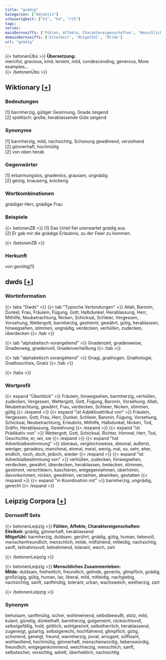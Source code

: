 ```yaml
---
title: "gnädig"
kategorien: ["Adjektiv"]
schwierigkeit: ["k2", "h4", "r15"]
tags:
series:
mainDornseiffs: ['Fühlen, Affekte, Charaktereigenschaften', 'Menschliches Zusammenleben']
domainDornseiffs: ['Eitelkeit', 'Mitgefühl', 'Milde']
url: "gnädig"
---
```


{{< betonenÜbs >}}
**Übersetzung:**  
merciful, gracious, kind, lenient, mild, condescending, generous, More examples...  
{{< /betonenÜbs >}}

## Wiktionary [[+](https://de.wiktionary.org/wiki/gnädig)]

### Bedeutungen
[1] barmherzig, gütiger Gesinnung, Gnade zeigend  
[2] spöttisch: große, herablassende Güte zeigend  

### Synonyme
[1] barmherzig, mild, nachsichtig, Schonung gewährend, verzeihend  
[2] gönnerhaft, hochmütig  
[2] von oben herab  

### Gegenwörter
[1] erbarmungslos, gnadenlos, grausam, ungnädig  
[2] geizig, knauserig, knickerig  

### Wortkombinationen
gnädiger Herr, gnädige Frau  

### Beispiele
{{< betonenZB >}}
[1] Das Urteil fiel unerwartet gnädig aus.  
[2] Er gab mir die gnädige Erlaubnis, zu der Feier zu kommen.  

{{< /betonenZB >}}
### Herkunft
von genötig[1]  



## dwds [[+](https://www.dwds.de/wb/gnädig)]

### Wortinformation
{{< tabs "Dwds" >}}
{{< tab "Typische Verbindungen" >}}
Allah, Baronin, Dunkel, Frau, Fräulein, Fügung, Gott, Halbdunkel, Herablassung, Herr, Mithilfe, Neubetrachtung, Nicken, Schicksal, Schleier, Vergessen, Vorsehung, Wettergott, barmherzig, gestimmt, gewährt, gütig, herablassen, hinwegsehen, stimmen, ungnädig, verdecken, verhüllen, zudecken, überdecken
{{< /tab >}}

{{< tab "alphabetisch vorangehend" >}}
Gnadenzeit, gnadenweise, Gnadenweg, gnadenvoll, Gnadenverheißung
{{< /tab >}}

{{< tab "alphabetisch vorangehend" >}}
Gnagi, gnathogen, Gnathologie, Gnathoschisis, Gnatz
{{< /tab >}}

{{< /tabs >}}

### Wortprofil
{{< expand "Überblick" >}} Fräulein, hinwegsehen, barmherzig, verhüllen, zudecken, Vergessen, Wettergott, Gott, Fügung, Baronin, Vorsehung, Allah, Neubetrachtung, gewährt, Frau, verdecken, Schleier, Nicken, stimmen, gütig {{< /expand >}}
{{< expand "ist Adjektivattribut von" >}} Fräulein, Vergessen, Gott, Frau, Herr, Dunkel, Schleier, Baronin, Fügung, Vorsehung, Schicksal, Neubetrachtung, Erlaubnis, Mithilfe, Halbdunkel, Nicken, Tod, Gräfin, Herablassung, Gewährung {{< /expand >}}
{{< expand "ist Prädikativ von" >}} Wettergott, Gott, Schicksal, Richter, Himmel, Herr, Tod, Geschichte, er, wir, sie {{< /expand >}}
{{< expand "hat Adverbialbestimmung" >}} überaus, vergleichsweise, diesmal, äußerst, weniger, geradezu, manchmal, einmal, meist, wenig, mal, so, sehr, eher, endlich, noch, doch, jedoch, wieder {{< /expand >}}
{{< expand "ist Adverbialbestimmung von" >}} verhüllen, zudecken, hinwegsehen, verdecken, gewährt, überdecken, herablassen, bedecken, stimmen, gestimmt, verschleiern, kaschieren, entgegennehmen, überhören, davonkommen, nicken, gewähren, verzeihen, abwinken, gestatten {{< /expand >}}
{{< expand "in Koordination mit" >}} barmherzig, ungnädig, gerecht {{< /expand >}}

## Leipzig Corpora [[+](https://corpora.uni-leipzig.de/en/res?word=gnädig&corpusId=deu_newscrawl-public_2018)]

### Dornseiff Sets
{{< betonenLeipzig >}}
**Fühlen, Affekte, Charaktereigenschaften:**  
**Eitelkeit:** gnädig, gönnerhaft, herablassend  
**Mitgefühl:** barmherzig, duldsam, gerührt, gnädig, gütig, human, liebevoll, menschenfreundlich, menschlich, milde, mitfühlend, mitleidig, nachsichtig, sanft, teilnahmsvoll, teilnehmend, tolerant, weich, zart  

{{< /betonenLeipzig >}}


{{< betonenLeipzig >}}
**Menschliches Zusammenleben:**  
**Milde:** duldsam, freiheitlich, freundlich, gelinde, generös, glimpflich, gnädig, großzügig, gütig, human, lax, liberal, mild, mitleidig, nachgiebig, nachsichtig, sanft, sanftmütig, tolerant, urban, wachsweich, weitherzig, zart  

{{< /betonenLeipzig >}}

### Synonym
behutsam, sanftmütig, sicher, wohlmeinend, selbstbewußt, stolz, mild, kulant, günstig, dünkelhaft, barmherzig, gutgemeint, rücksichtsvoll, selbstgefällig, hold, göttlich, wohlgesinnt, selbstherrlich, herablassend, zugeneigt, gutartig, selbstgerecht, hochfahrend, glimpflich, gütig, schonend, geneigt, freund, warmherzig, jovial, arrogant, süffisant, wohlwollend, hochmütig, gönnerhaft, menschenwürdig, liebenswürdig, freundlich, entgegenkommend, weichherzig, menschlich, sanft, selbstsicher, vorsichtig, adrett, überheblich, nachsichtig

